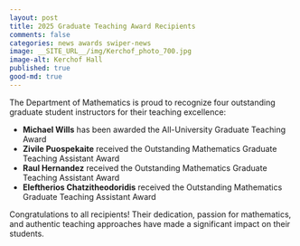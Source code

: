 ```yaml
---
layout: post
title: 2025 Graduate Teaching Award Recipients
comments: false
categories: news awards swiper-news
image: __SITE_URL__/img/Kerchof_photo_700.jpg
image-alt: Kerchof Hall
published: true
good-md: true
---
```


The Department of Mathematics is proud to recognize four outstanding graduate student instructors for their teaching excellence:

- **Michael Wills** has been awarded the All-University Graduate Teaching Award
- **Zivile Puospekaite** received the Outstanding Mathematics Graduate Teaching Assistant Award  
- **Raul Hernandez** received the Outstanding Mathematics Graduate Teaching Assistant Award
- **Eleftherios Chatzitheodoridis** received the Outstanding Mathematics Graduate Teaching Assistant Award

Congratulations to all recipients! Their dedication, passion for mathematics, and authentic teaching approaches have made a significant impact on their students.